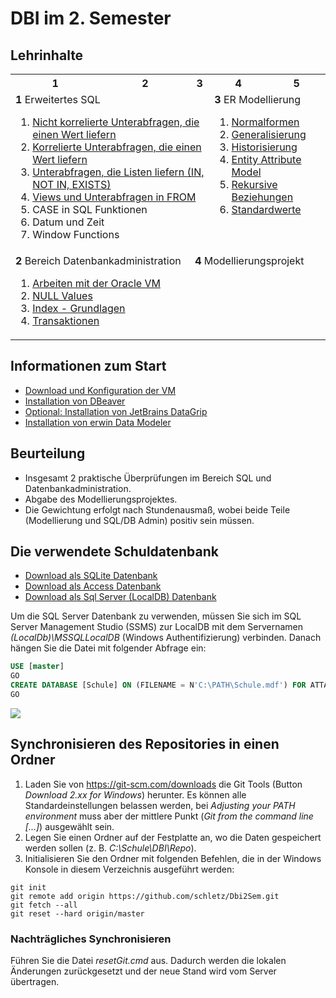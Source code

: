 # DBI im 2. Semester

## Lehrinhalte

<table>
    <tr>
        <th>1</th> <th>2</th> <th>3</th> <th>4</th> <th>5</th>
    </tr>
    <tr>
        <td colspan="3" valign="top">
            <b>1</b> Erweitertes SQL
            <ol>
                <li><a href="11_SingleValueNonCorresponding">Nicht korrelierte Unterabfragen, die einen Wert liefern</a></li>
                <li><a href="12_SingleValueCorresponding">Korrelierte Unterabfragen, die einen Wert liefern</a></li>
                <li><a href="13_ListSubqueries">Unterabfragen, die Listen liefern (IN, NOT IN, EXISTS)</a></li>
                <li><a href="14_FromSubqueries">Views und Unterabfragen in FROM</a></li>
                <li>CASE in SQL Funktionen</li>
                <li>Datum und Zeit</li>
                <li>Window Functions</li>
            </ol>
        </td>    
        <td colspan="2" valign="top">
            <b>3</b> ER Modellierung
            <ol>
                <li><a href="31_Normalisierung">Normalformen</a></li>
                <li><a href="32_Generalisierung">Generalisierung</a></li>
                <li><a href="33_Historisierung">Historisierung</a></li>
                <li><a href="34_EntityAttribute">Entity Attribute Model</a></li>
                <li><a href="35_RekursiveBeziehungen">Rekursive Beziehungen</a></li>
                <li><a href="36_Standardwerte">Standardwerte</a></li>
            </ol>
        </td>
    </tr>
    <tr>
        <td colspan="2" valign="top">
            <b>2</b> Bereich Datenbankadministration
            <ol>
                <li><a href="01_OracleVM">Arbeiten mit der Oracle VM</li>
                <li><a href="22_Null">NULL Values</a></li>
                <li><a href="#">Index - Grundlagen</a></li>
                <li><a href="24_Transactions">Transaktionen</a></li>
            </ol>
        </td>
        <td colspan="3" valign="top">
            <b>4</b> Modellierungsprojekt
        </td>
    </tr>
</table>

## Informationen zum Start

- [Download und Konfiguration der VM](01_OracleVM/README.md)
- [Installation von DBeaver](01_OracleVM/01_Dbeaver/README.md)
- [Optional: Installation von JetBrains DataGrip](01_OracleVM/02_DataGrip/README.md)
- [Installation von erwin Data Modeler](02_ErWin/README.md)

## Beurteilung

- Insgesamt 2 praktische Überprüfungen im Bereich SQL und Datenbankadministration.
- Abgabe des Modellierungsprojektes.
- Die Gewichtung erfolgt nach Stundenausmaß, wobei beide Teile (Modellierung und SQL/DB Admin)
  positiv sein müssen.

## Die verwendete Schuldatenbank

- [Download als SQLite Datenbank](Schule.db)
- [Download als Access Datenbank](Schule.mdb)
- [Download als Sql Server (LocalDB) Datenbank](Schule.mdf)

Um die SQL Server Datenbank zu verwenden, müssen Sie sich im SQL Server Management Studio (SSMS)
zur LocalDB mit dem Servernamen *(LocalDb)\MSSQLLocalDB* (Windows Authentifizierung) verbinden.
Danach hängen Sie die Datei mit folgender Abfrage ein:

```sql
USE [master]
GO
CREATE DATABASE [Schule] ON (FILENAME = N'C:\PATH\Schule.mdf') FOR ATTACH
GO
```

![](schuldb20200209.png)

## Synchronisieren des Repositories in einen Ordner

1. Laden Sie von https://git-scm.com/downloads die Git Tools (Button *Download 2.xx for Windows*)
    herunter. Es können alle Standardeinstellungen belassen werden, bei *Adjusting your PATH environment*
    muss aber der mittlere Punkt (*Git from the command line [...]*) ausgewählt sein.
2. Legen Sie einen Ordner auf der Festplatte an, wo die Daten gespeichert werden sollen
    (z. B. *C:\Schule\DBI\Repo*).
3. Initialisieren Sie den Ordner mit folgenden Befehlen, die in der Windows Konsole in diesem Verzeichnis
    ausgeführt werden:

```text
git init
git remote add origin https://github.com/schletz/Dbi2Sem.git
git fetch --all
git reset --hard origin/master
```

### Nachträgliches Synchronisieren

Führen Sie die Datei *resetGit.cmd* aus. Dadurch werden die lokalen Änderungen zurückgesetzt und der
neue Stand wird vom Server übertragen.
